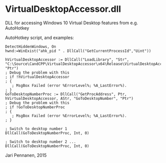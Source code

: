 
VirtualDesktopAccessor.dll
==========================

DLL for accessing Windows 10 Virtual Desktop features from e.g. AutoHotkey

AutoHotkey script, and examples:

	DetectHiddenWindows, On
	hwnd:=WinExist("ahk_pid " . DllCall("GetCurrentProcessId","Uint"))
	
	hVirtualDesktopAccessor := DllCall("LoadLibrary", "Str", "C:\Source\CandCPP\VirtualDesktopAccessor\x64\Release\VirtualDesktopAccessor.dll", "Ptr") 
	; Debug the problem with this
	; if !hVirtualDesktopAccessor
	; {
	   ; MsgBox Failed (error %ErrorLevel%; %A_LastError%).
	; }
	GoToDesktopNumberProc := DllCall("GetProcAddress", Ptr, hVirtualDesktopAccessor, AStr, "GoToDesktopNumber", "Ptr")
	; Debug the problem with this
	; if !GoToDesktopNumberProc
	; {
	   ; MsgBox Failed (error %ErrorLevel%; %A_LastError%).
	; }

	; Switch to desktop number 1
	DllCall(GoToDesktopNumberProc, Int, 0)

	; Switch to desktop number 2 ...
	DllCall(GoToDesktopNumberProc, Int, 0)


Jari Pennanen, 2015